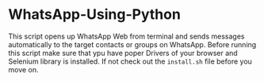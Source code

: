 # WhatsApp-Using-Python
This script opens up WhatsApp Web from terminal and sends messages automatically to the target contacts or groups on WhatsApp.
Before running this script make sure that ypu have poper Drivers of your browser and Selenium library is installed. If not check out the <code>install.sh</code> file before you move on.
